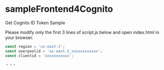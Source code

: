 # sampleFrontend4Cognito
Get Cognito ID Token Sample

Please modify only the first 3 lines of script.js below and open index.html in your browser.

```js
const region = 'us-east-2';
const userpoolid = 'us-east-2_xxxxxxxxxxxx';
const clientid = 'xxxxxxxxxxx';

・・・
```
